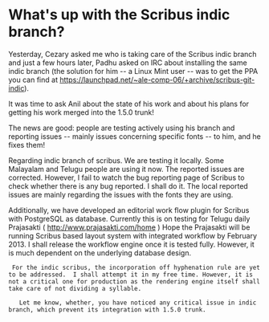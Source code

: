 # What's up with the Scribus indic branch?

Yesterday, Cezary asked me who is taking care of the Scribus indic branch and just a few hours later, Padhu asked on IRC about installing the same indic branch (the solution for him -- a Linux Mint user -- was to get the PPA you can find at https://launchpad.net/~ale-comp-06/+archive/scribus-git-indic).

It was time to ask Anil about the state of his work and about his plans for getting his work merged into the 1.5.0 trunk!

The news are good: people are testing actively using his branch and reporting issues -- mainly issues concerning specific fonts -- to him, and he fixes them!




 Regarding indic branch of scribus. We are testing it locally. Some Malayalam and Telugu people are using it now. The reported issues are corrected. However, I fail to watch the bug reporting page of Scribus to check whether there is any bug reported. I shall do it. The local reported issues are mainly regarding the issues with the fonts they are using.

   Additionally, we have developed an editorial work flow plugin for Scribus with PostgreSQL as database. Currently this is on testing for Telugu daily Prajasakti ( http://www.prajasakti.com/home ) Hope the Prajasakti will be running Scribus based layout system with integrated workflow by February 2013.  I shall release the workflow engine once it is tested fully. However, it is much dependent on the underlying database design.

     For the indic scribus, the incorporation off hyphenation rule are yet to be addressed.  I shall attempt it in my free time. However, it is not a critical one for production as the rendering engine itself shall take care of not dividing a syllable.

	   Let me know, whether, you have noticed any critical issue in indic branch, which prevent its integration with 1.5.0 trunk.
